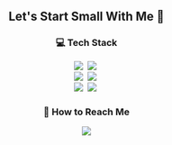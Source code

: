 <h2 align="center"> Let's Start Small With Me 🐢 </h2>

<h3 align="center">💻 Tech Stack</h3>

<p align="center">
  <img src="https://img.shields.io/badge/Javascript-ffb13b?style=flat-square&logo=javascript&logoColor=white"/></a>&nbsp
  <img src="https://img.shields.io/badge/Typescript-3178C6?style=flat-square&logo=typescript&logoColor=white"/></a>&nbsp
  <br>
   <img src="https://img.shields.io/badge/React-61DAFB?style=flat-square&logo=react&logoColor=white"/></a>&nbsp
   <img src="https://img.shields.io/badge/Node.js-43853D?style=flat-square&logo=node.js&logoColor=white"/></a>&nbsp
  <br>
  <img src="https://img.shields.io/badge/Next.js-000000?style=flat-square&logo=Next.js&logoColor=white"/></a>&nbsp
  <img src="https://img.shields.io/badge/MongoDB-47A248?style=flat-square&logo=mongodb&logoColor=white"/></a>&nbsp
</p>
<h3 align="center"> 📮 How to Reach Me </h3>
<p align="center">
  <a href="mailto:ziuss76@gmail.com"><img src="https://img.shields.io/badge/Gmail-d14836?style=flat-square&logo=Gmail&logoColor=white&link=ziuss76@gmail.com"/></a>
</p>
